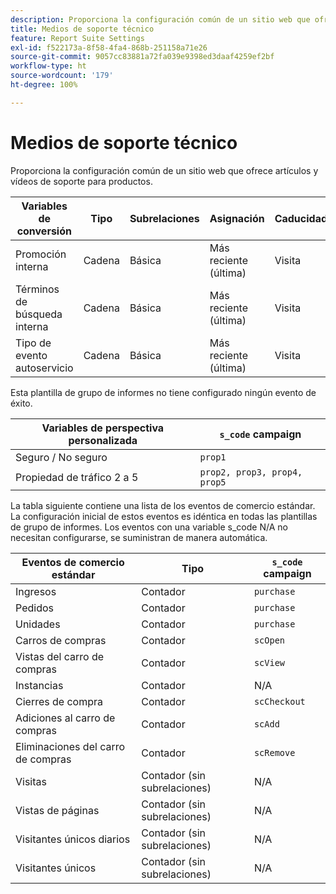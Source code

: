 ```yaml
---
description: Proporciona la configuración común de un sitio web que ofrece artículos y vídeos de soporte para productos.
title: Medios de soporte técnico
feature: Report Suite Settings
exl-id: f522173a-8f58-4fa4-868b-251158a71e26
source-git-commit: 9057cc83881a72fa039e9398ed3daaf4259ef2bf
workflow-type: ht
source-wordcount: '179'
ht-degree: 100%

---
```


# Medios de soporte técnico

Proporciona la configuración común de un sitio web que ofrece artículos y vídeos de soporte para productos.

| Variables de conversión | Tipo | Subrelaciones | Asignación | Caducidad | `s_code` campaign |
|---|---|---|---|---|---|
| Promoción interna | Cadena | Básica | Más reciente (última) | Visita | `evar1` |
| Términos de búsqueda interna | Cadena | Básica | Más reciente (última) | Visita | `evar2` |
| Tipo de evento autoservicio | Cadena | Básica | Más reciente (última) | Visita | `evar3` |

Esta plantilla de grupo de informes no tiene configurado ningún evento de éxito.

| Variables de perspectiva personalizada | `s_code` campaign |
|---|---|
| Seguro / No seguro | `prop1` |
| Propiedad de tráfico 2 a 5 | `prop2, prop3, prop4, prop5` |

La tabla siguiente contiene una lista de los eventos de comercio estándar. La configuración inicial de estos eventos es idéntica en todas las plantillas de grupo de informes. Los eventos con una variable s_code N/A no necesitan configurarse, se suministran de manera automática.

| Eventos de comercio estándar | Tipo | `s_code` campaign |
|---|---|---|
| Ingresos | Contador | `purchase` |
| Pedidos | Contador | `purchase` |
| Unidades | Contador | `purchase` |
| Carros de compras | Contador | `scOpen` |
| Vistas del carro de compras | Contador | `scView` |
| Instancias | Contador | N/A |
| Cierres de compra | Contador | `scCheckout` |
| Adiciones al carro de compras | Contador | `scAdd` |
| Eliminaciones del carro de compras | Contador | `scRemove` |
| Visitas | Contador (sin subrelaciones) | N/A |
| Vistas de páginas | Contador (sin subrelaciones) | N/A |
| Visitantes únicos diarios | Contador (sin subrelaciones) | N/A |
| Visitantes únicos | Contador (sin subrelaciones) | N/A |
